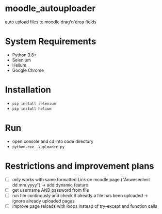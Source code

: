 # moodle_autouploader
auto upload files to moodle drag'n'drop fields

# System Requirements
  - Python 3.8+
  - Selenium
  - Helium
  - Google Chrome

# Installation
  - `pip install selenium`
  - `pip install helium`

# Run
  - open console and cd into code directory
  - `python.exe .\uploader.py`

# Restrictions and improvement plans
  - [ ] only works with same formatted Link on moodle page ("Anwesenheit dd.mm.yyyy") &#8594; add dynamic feature
  - [ ] get username AND password from file
  - [ ] run file continously and check if already a file has been uploaded &#8594; ignore already uploaded pages
  - [ ] improve page reloads with loops instead of try-except and function calls
